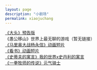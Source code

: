```yaml
---
layout: page
description: "小剧场"
permalink: xiaojuchang
---
```

<title>小剧场 - 猫球博客</title>
<link rel="shortcut icon" href="/favicon.ico" type="image/x-icon"/>
<script src="/js/jquery.min.js"></script>

[《大头》预告版](http://www.bilibili.com/video/av39797288)  
《愚公移山》世界上最无聊的游戏（暂无链接）  
[《马里奥大战杨永信》动画短片](http://www.bilibili.com/video/av11754537)  
[《看书》动画短片](http://www.bilibili.com/video/av9656074)  
[《史蒂夫的寓言》我的世界x史丹利的寓言](http://www.bilibili.com/video/av2843199)  
[《一拳牧师的传说》元气骑士](https://www.bilibili.com/video/av30955293)  






